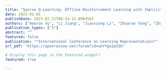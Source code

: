 ```yaml
---
title: "Sparse Q-Learning: Offline Reinforcement Learning with Implicit Value Regularization"
date: 2023-01-01
publishDate: 2023-02-21T06:14:15.890456Z
authors: ["Haoran Xu", "Li Jiang", "Jianxiong Li", "Zhuoran Yang", "Zhaoran Wang", "Victor Wai Kin Chan", "Xianyuan Zhan"]
publication_types: ["1"]
abstract: ""
featured: false
publication: "*International Conference on Learning Representations*"
url_pdf: "https://openreview.net/forum?id=ueYYgo2pSSU"

# Display this page in the Featured widget?
featured: true

---
```


